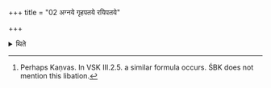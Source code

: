 +++
title = "02 अग्नये गृहपतये रयिपतये"

+++

<details><summary>थिते</summary>

2. According to the opinion of some (ritualists)[^1] there should be this libation (which should be offered) with agnaye gr̥hapataye...  


[^1]: Perhaps Kaṇvas. In VSK III.2.5. a similar formula occurs. ŚBK does not mention this libation.
</details>
